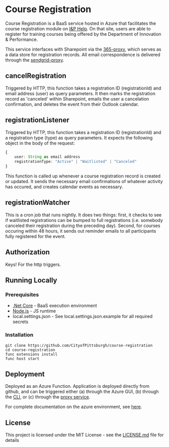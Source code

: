 # Course Registration

Course Registration is a BaaS service hosted in Azure that facilitates the course registration module on [I&P Help](https://github.com/CityofPittsburgh/IP-help).  On that site, users are able to register for training courses being offered by the Department of Innovation & Performance. 

This service interfaces with Sharepoint via the [365-proxy](https://github.com/CityofPittsburgh/365-api), which serves as a data store for registration records.  All email correspondence is delivered through the [sendgrid-proxy](https://github.com/CityofPittsburgh/sendgrid-proxy).

## cancelRegistration
Triggered by HTTP, this function takes a registration ID (registrationId) and email address (user) as query parameters.  It then marks the registration record as 'canceled' within Sharepoint, emails the user a cancelation confirmation, and deletes the event from their Outlook calendar.

## registrationListener
Triggered by HTTP, this function takes a registration ID (registrationId) and a registration type (type) as query parameters.  It expects the following object in the body of the request:
```typescript
{
    user: String as email address
    registrationType: "Active" | "Waitlisted" | "Canceled"
}
```

This function is called up whenever a course registration record is created or updated.  It sends the necessary email confirmations of whatever activity has occured, and creates calendar events as necessary.

## registrationWatcher
This is a cron job that runs nightly.  It does two things: first, it checks to see if waitlisted registrations can be bumped to full registrations (i.e. somebody canceled their registration during the preceding day).  Second, for courses occuring within 48 hours, it sends out reminder emails to all participants fully registered for the event.

## Authorization

Keys! For the http triggers.

## Running Locally

### Prerequisites
* [.Net Core](https://dotnet.microsoft.com/download) - BaaS execution environment
* [Node.js](https://nodejs.org) - JS runtime
* local.settings.json - See local.settings.json.example for all required secrets

### Installation
```
git clone https://github.com/CityofPittsburgh/course-registration
cd course-registration
func extensions install
func host start
```

## Deployment

Deployed as an Azure Function.  Application is deployed directly from github, and can be triggered either (a) through the Azure GUI, (b) through the [CLI](https://docs.microsoft.com/en-us/cli/azure/webapp/deployment/source?view=azure-cli-latest#az-webapp-deployment-source-sync), or (c) through the [proxy service](https://github.com/CityofPittsburgh/azure-proxy).

For complete documentation on the azure environment, see [here](https://github.com/CityofPittsburgh/all-things-azure.git).

## License

This project is licensed under the MIT License - see the [LICENSE.md](LICENSE.md) file for details